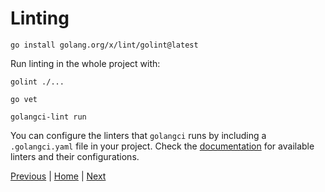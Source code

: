 # Linting

```
go install golang.org/x/lint/golint@latest
```

Run linting in the whole project with:
```
golint ./...
```

```
go vet
```

```
golangci-lint run
```
You can configure the linters that `golangci` runs by including a `.golangci.yaml` file in your project.
Check the [documentation](https://golangci-lint.run/usage/linters/) for available linters and their configurations.

[Previous](./formatting.md) | [Home](../README.md#environment-setup) | [Next](./make.md)